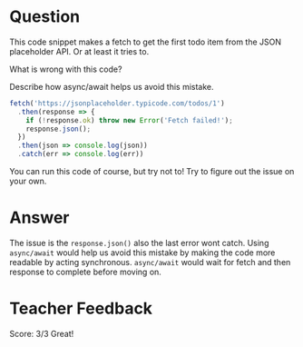 # Question

This code snippet makes a fetch to get the first todo item from the JSON placeholder API. Or at least it tries to.

What is wrong with this code? 

Describe how async/await helps us avoid this mistake.

```js
fetch('https://jsonplaceholder.typicode.com/todos/1')
  .then(response => {
    if (!response.ok) throw new Error('Fetch failed!');
    response.json();
  })
  .then(json => console.log(json))
  .catch(err => console.log(err))
```

You can run this code of course, but try not to! Try to figure out the issue on your own.

# Answer
The issue is the `response.json()` also the last error wont catch. Using `async/await` would help us avoid this mistake by making the code more readable by acting synchronous. `async/await` would wait for fetch and then response to complete before moving on. 

# Teacher Feedback
Score: 3/3
Great!